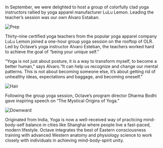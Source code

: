 In September, we were delighted to host a group of colorfully clad yoga instructors rallied by yoga apparel manufacturer LuLu Lemon.  Leading the teacher’s session was our own Alvaro Estaban.    

![Prep](/img/yoga-day-prep.png)

Thirty-nine certified yoga teachers from the popular yoga apparel company LuLu Lemon joined a one-hour group yoga session on the rooftop of OLR. Led by Octave’s yoga instructor Alvaro Esteban, the teachers worked hard to achieve the goal of “being your unique self.”

“Yoga is not just about posture, it is a way to transform myself, to become a better human,” says Alvaro.“It can help us recognize and change our mental patterns. This is not about becoming someone else, it’s about getting rid of unhealthy ideas, expectations and baggage, and becoming oneself.”

![Hair](/img/yoga-day-hair.png)

Following the group yoga session, Octave’s program director Dharma Bodhi gave inspiring speech on “The Mystical Origins of Yoga.”

![Downward](/img/yoga-day-downward.png)

Originated from India, Yoga is now a well-received way of practicing mind-body-self balance in cities like Shanghai where people live a fast-paced, modern lifestyle. Octave integrates the best of Eastern consciousness training with advanced Western anatomy and physiology science to work closely with individuals in achieving mind-body-spirit unity. 
